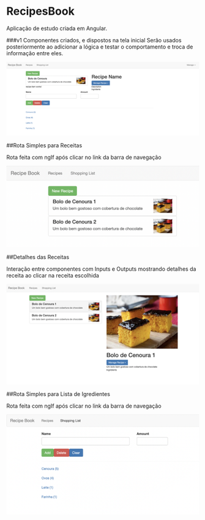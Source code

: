 # RecipesBook

Aplicação de estudo criada em Angular.

###v1
Componentes criados, e dispostos na tela inicial
Serão usados posteriormente ao adicionar a lógica e testar o comportamento e troca de informação entre eles.

![V1](https://github.com/goncasthiago/Recipes-Angular/blob/main/prints/tela-inicial.png)

##Rota Simples para Receitas

Rota feita com ngIf após clicar no link da barra de navegação

![V1](https://github.com/goncasthiago/Recipes-Angular/blob/main/prints/receitas.png)

##Detalhes das Receitas

Interação entre componentes com Inputs e Outputs mostrando detalhes da receita ao clicar na receita escolhida

![V1](https://github.com/goncasthiago/Recipes-Angular/blob/main/prints/detalhes.png)

##Rota Simples para Lista de Igredientes

Rota feita com ngIf após clicar no link da barra de navegação

![V1](https://github.com/goncasthiago/Recipes-Angular/blob/main/prints/lista.png)